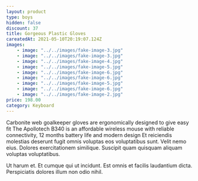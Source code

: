 ```yaml
---
layout: product
type: boys
hidden: false
discount: 37
title: Gorgeous Plastic Gloves
careatedAt: 2021-05-10T20:19:07.124Z
images:
    - image: "../../images/fake-image-3.jpg"
    - image: "../../images/fake-image-3.jpg"
    - image: "../../images/fake-image-4.jpg"
    - image: "../../images/fake-image-5.jpg"
    - image: "../../images/fake-image-6.jpg"
    - image: "../../images/fake-image-6.jpg"
    - image: "../../images/fake-image-5.jpg"
    - image: "../../images/fake-image-6.jpg"
    - image: "../../images/fake-image-2.jpg"
price: 198.00
category: Keyboard
---
```

Carbonite web goalkeeper gloves are ergonomically designed to give easy fit
The Apollotech B340 is an affordable wireless mouse with reliable connectivity, 12 months battery life and modern design
Et reiciendis molestias deserunt fugit omnis voluptas eos voluptatibus sunt. Velit nemo eius. Dolores exercitationem similique. Suscipit quam quisquam aliquam voluptas voluptatibus.
 Ut harum et. Et cumque qui ut incidunt. Est omnis et facilis laudantium dicta. Perspiciatis dolores illum non odio nihil.
